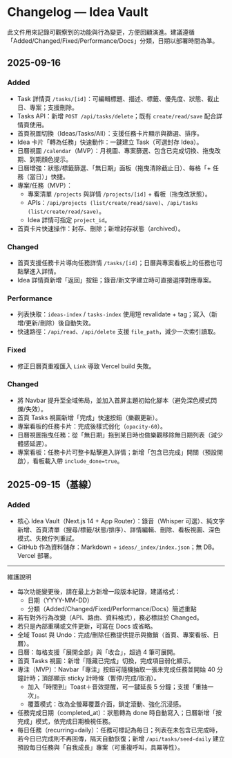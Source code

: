 # Changelog — Idea Vault

此文件用來記錄可觀察到的功能與行為變更，方便回顧演進。建議遵循「Added/Changed/Fixed/Performance/Docs」分類，日期以部署時間為準。

## 2025-09-16

### Added
- Task 詳情頁 `/tasks/[id]`：可編輯標題、描述、標籤、優先度、狀態、截止日、專案；支援刪除。
- Tasks API：新增 `POST /api/tasks/delete`；既有 `create/read/save` 配合詳情頁使用。
- 首頁視圖切換（Ideas/Tasks/All）：支援任務卡片顯示與篩選、排序。
- Idea 卡片「轉為任務」快速動作：一鍵建立 Task（可選封存 Idea）。
- 日曆視圖 `/calendar`（MVP）：月視圖、專案篩選、包含已完成切換、拖曳改期、到期顏色提示。
- 日曆增強：狀態/標籤篩選、「無日期」面板（拖曳清除截止日）、每格「+ 任務（當日）」快捷。
- 專案/任務（MVP）：
  - 專案清單 `/projects` 與詳情 `/projects/[id]` + 看板（拖曳改狀態）。
  - APIs：`/api/projects (list/create/read/save)`、`/api/tasks (list/create/read/save)`。
  - Idea 詳情可指定 `project_id`。
- 首頁卡片快速操作：封存、刪除；新增封存狀態（archived）。

### Changed
- 首頁支援任務卡片導向任務詳情 `/tasks/[id]`；日曆與專案看板上的任務也可點擊進入詳情。
- Idea 詳情頁新增「返回」按鈕；錄音/新文字建立時可直接選擇對應專案。

### Performance
- 列表快取：`ideas-index` / `tasks-index` 使用短 revalidate + tag；寫入（新增/更新/刪除）後自動失效。
- 快速路徑：`/api/read`、`/api/delete` 支援 `file_path`，減少一次索引讀取。

### Fixed
- 修正日曆頁重複匯入 `Link` 導致 Vercel build 失敗。

### Changed
- 將 Navbar 提升至全域佈局，並加入首屏主題初始化腳本（避免深色模式閃爍/失效）。
- 首頁 Tasks 視圖新增「完成」快速按鈕（樂觀更新）。
- 專案看板的任務卡片：完成後樣式弱化（`opacity-60`）。
- 日曆視圖拖曳任務：從「無日期」拖到某日時也做樂觀移除無日期列表（減少體感延遲）。
- 專案看板：任務卡片可整卡點擊進入詳情；新增「包含已完成」開關（預設開啟），看板載入帶 `include_done=true`。

## 2025-09-15（基線）

### Added
- 核心 Idea Vault（Next.js 14 + App Router）：錄音（Whisper 可選）、純文字新增、首頁清單（搜尋/標籤/狀態/排序）、詳情編輯、刪除、看板視圖、深色模式、失敗佇列重試。
- GitHub 作為資料儲存：Markdown + `ideas/_index/index.json`；無 DB。Vercel 部署。

---

維護說明
- 每次功能變更後，請在最上方新增一段版本紀錄，建議格式：
  - 日期（YYYY-MM-DD）
  - 分類（Added/Changed/Fixed/Performance/Docs）簡述重點
- 若有對外行為改變（API、路由、資料格式），務必標註於 Changed。
- 若只是內部重構或文件更新，可寫在 Docs 或省略。
- 全域 Toast 與 Undo：完成/刪除任務提供提示與撤銷（首頁、專案看板、日曆）。
- 日曆：每格支援「展開全部」與「收合」，超過 4 筆可展開。
- 首頁 Tasks 視圖：新增「隱藏已完成」切換，完成項目弱化顯示。
- 專注（MVP）：Navbar「專注」按鈕可隨機抽取一張未完成任務並開始 40 分鐘計時；頂部顯示 sticky 計時條（暫停/完成/取消）。
  - 加入「時間到」Toast＋音效提醒，可一鍵延長 5 分鐘；支援「重抽一次」。
  - 覆蓋模式：改為全螢幕覆蓋介面，鎖定滾動、強化沉浸感。
- 任務完成日期（completed_at）：狀態轉為 done 時自動寫入；日曆新增「按完成」模式，依完成日期檢視任務。
- 每日任務（recurring=daily）：任務可標記為每日；列表在未包含已完成時，若今日已完成則不再回傳，隔天自動恢復；新增 `/api/tasks/seed-daily` 建立預設每日任務與「自我成長」專案（可重複呼叫，具冪等性）。
